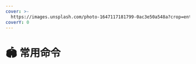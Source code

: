 ```yaml
---
cover: >-
  https://images.unsplash.com/photo-1647117181799-0ac3e50a548a?crop=entropy&cs=srgb&fm=jpg&ixid=MnwxOTcwMjR8MHwxfHJhbmRvbXx8fHx8fHx8fDE2NDc0MDgzNDI&ixlib=rb-1.2.1&q=85
coverY: 0
---
```


# 🏟 常用命令

